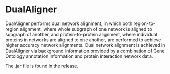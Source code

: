 # DualAligner
DualAligner performs dual network alignment, in which both region-to-region alignment, where whole subgraph of one network is aligned to subgraph of another, and protein-to-protein alignment, where individual proteins in networks are aligned to one another, are performed to achieve higher accuracy network alignments. Dual network alignment is achieved in DualAligner via background information provided by a combination of Gene Ontology annotation information and protein interaction network data.

The .jar file is found in the release.
